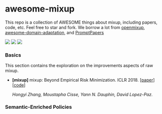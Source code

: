 # awesome-mixup

This repo is a collection of AWESOME things about mixup, including papers, code, etc. Feel free to star and fork. We borrow a lot from [openmixup](https://github.com/Westlake-AI/openmixup), [awesome-domain-adaptation](https://github.com/zhaoxin94/awesome-domain-adaptation), and [PromptPapers](https://github.com/thunlp/PromptPapers)


![](https://img.shields.io/github/last-commit/demoleiwang/awesome-mixup?color=green) ![](https://img.shields.io/badge/PaperNumber-x-brightgreen) ![](https://img.shields.io/badge/PRs-Welcome-red) 

<!-- * **[mixup]** x. x. [[paper](x)] [[code](x)] 

    *x* -->

### Basics
This section contains the exploration on the improvements aspects of raw mixup.

* **[mixup]** mixup: Beyond Empirical Risk Minimization. ICLR 2018. [[paper](https://arxiv.org/abs/1710.09412)] [[code](https://github.com/facebookresearch/mixup-cifar10)] 

    *Hongyi Zhang, Moustapha Cisse, Yann N. Dauphin, David Lopez-Paz.*


### Semantic-Enriched Policies


